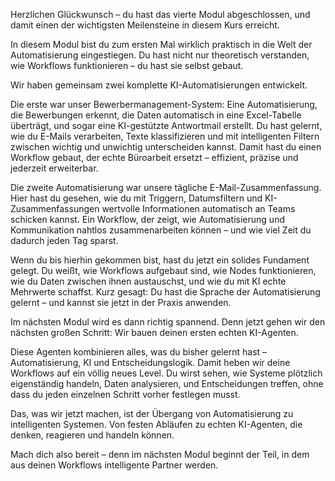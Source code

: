 Herzlichen Glückwunsch – du hast das vierte Modul abgeschlossen, und damit einen der wichtigsten Meilensteine in diesem Kurs erreicht.

In diesem Modul bist du zum ersten Mal wirklich praktisch in die Welt der Automatisierung eingestiegen.
Du hast nicht nur theoretisch verstanden, wie Workflows funktionieren – du hast sie selbst gebaut.

Wir haben gemeinsam zwei komplette KI-Automatisierungen entwickelt.

Die erste war unser Bewerbermanagement-System:
Eine Automatisierung, die Bewerbungen erkennt, die Daten automatisch in eine Excel-Tabelle überträgt, und sogar eine KI-gestützte Antwortmail erstellt.
Du hast gelernt, wie du E-Mails verarbeiten, Texte klassifizieren und mit intelligenten Filtern zwischen wichtig und unwichtig unterscheiden kannst.
Damit hast du einen Workflow gebaut, der echte Büroarbeit ersetzt – effizient, präzise und jederzeit erweiterbar.

Die zweite Automatisierung war unsere tägliche E-Mail-Zusammenfassung.
Hier hast du gesehen, wie du mit Triggern, Datumsfiltern und KI-Zusammenfassungen wertvolle Informationen automatisch an Teams schicken kannst.
Ein Workflow, der zeigt, wie Automatisierung und Kommunikation nahtlos zusammenarbeiten können – und wie viel Zeit du dadurch jeden Tag sparst.

Wenn du bis hierhin gekommen bist, hast du jetzt ein solides Fundament gelegt.
Du weißt, wie Workflows aufgebaut sind, wie Nodes funktionieren, wie du Daten zwischen ihnen austauschst, und wie du mit KI echte Mehrwerte schaffst.
Kurz gesagt:
Du hast die Sprache der Automatisierung gelernt – und kannst sie jetzt in der Praxis anwenden.

Im nächsten Modul wird es dann richtig spannend.
Denn jetzt gehen wir den nächsten großen Schritt:
Wir bauen deinen ersten echten KI-Agenten.

Diese Agenten kombinieren alles, was du bisher gelernt hast – Automatisierung, KI und Entscheidungslogik. Damit heben wir deine Workflows auf ein völlig neues Level.
Du wirst sehen, wie Systeme plötzlich eigenständig handeln, Daten analysieren, und Entscheidungen treffen, ohne dass du jeden einzelnen Schritt vorher festlegen musst.

Das, was wir jetzt machen, ist der Übergang von Automatisierung zu intelligenten Systemen.
Von festen Abläufen zu echten KI-Agenten, die denken, reagieren und handeln können.

Mach dich also bereit – denn im nächsten Modul beginnt der Teil, in dem aus deinen Workflows intelligente Partner werden.
